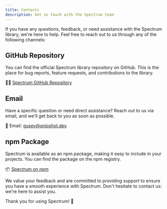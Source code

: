 ```yaml
---
title: Contacts
description: Get in touch with the Spectrum team
---
```


If you have any questions, feedback, or need assistance with the Spectrum library, we're here to help. Feel free to reach out to us through any of the following channels:

## GitHub Repository

You can find the official Spectrum library repository on GitHub. This is the place for bug reports, feature requests, and contributions to the library.

👨‍💻 [Spectrum GitHub Repository](https://github.com/Linkerin/spectrum/)

## Email

Have a specific question or need direct assistance? Reach out to us via email, and we'll get back to you as soon as possible.

📧 Email: [gusev@snipshot.dev](mailto:gusev@snipshot.dev)

## npm Package

Spectrum is available as an npm package, making it easy to include in your projects. You can find the package on the npm registry.

📦 [Spectrum on npm](https://www.npmjs.com/package/@snipshot/spectrum)

We value your feedback and are committed to providing support to ensure you have a smooth experience with Spectrum. Don't hesitate to contact us: we're here to assist you.

Thank you for using Spectrum! 🎨
